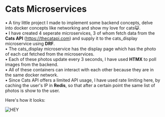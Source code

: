 # Cats Microservices

• A tiny little project I made to implement some backend concepts, delve into docker concepts like networking and show my love for cats😺.<br>
• I have created 4 seperate microservices, 3 of whom fetch data from the **Cats API** (https://thecatapi.com) and supply it to the cats_display microservice using 
**DRF**.<br>
• The cats_display microservice has the display page which has the photo of each cat fetched from the microservices.<br>
• Each of these photos update every 3 seconds, I have used **HTMX** to poll images from the backend.<br>
• All of these containers can interact with each other because they are in the same docker network.<br>
• Since Cats API offers a limited API usage, I have used rate limiting here, by caching the user's IP in **Redis**, so that after a certain point the same list of photos is show to the user.<br>

Here's how it looks:

![HEY](https://user-images.githubusercontent.com/72970106/187250060-99587fca-5746-4e54-a2be-c3fcd498e02c.gif)

